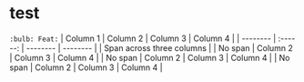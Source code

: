 # test

`:bulb: Feat:`
| Column 1 | Column 2 | Column 3 | Column 4 |
| -------- | :------: | -------- | -------- |
| <td colspan="2">Span across three columns</td> |
| No span  | Column 2 | Column 3 | Column 4 |
| No span  | Column 2 | Column 3 | Column 4 |
| No span  | Column 2 | Column 3 | Column 4 |

